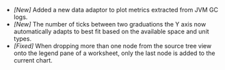 * _[New]_ Added a new data adaptor to plot metrics extracted from JVM GC logs.  
* _[New]_ The number of ticks between two graduations the Y axis now automatically adapts to best fit based on the available space and unit types.  
* _[Fixed]_ When dropping more than one node from the source tree view onto the legend pane of a worksheet, only the last node is added to the current chart.  